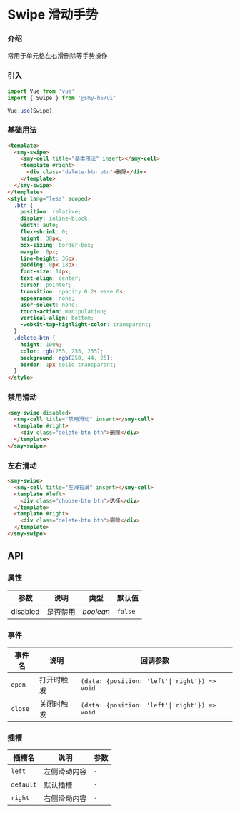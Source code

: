 # Swipe 滑动手势

### 介绍

常用于单元格左右滑删除等手势操作

### 引入

```js
import Vue from 'vue'
import { Swipe } from '@smy-h5/ui'

Vue.use(Swipe)
```

### 基础用法

```html
<template>
  <smy-swipe>
    <smy-cell title="基本用法" insert></smy-cell>
    <template #right>
      <div class="delete-btn btn">删除</div>
    </template>
  </smy-swipe>
</template>
<style lang="less" scoped>
  .btn {
    position: relative;
    display: inline-block;
    width: auto;
    flex-shrink: 0;
    height: 38px;
    box-sizing: border-box;
    margin: 0px;
    line-height: 36px;
    padding: 0px 18px;
    font-size: 14px;
    text-align: center;
    cursor: pointer;
    transition: opacity 0.2s ease 0s;
    appearance: none;
    user-select: none;
    touch-action: manipulation;
    vertical-align: bottom;
    -webkit-tap-highlight-color: transparent;
  }
  .delete-btn {
    height: 100%;
    color: rgb(255, 255, 255);
    background: rgb(250, 44, 25);
    border: 1px solid transparent;
  }
</style>
```

### 禁用滑动

```html
<smy-swipe disabled>
  <smy-cell title="禁用滑动" insert></smy-cell>
  <template #right>
    <div class="delete-btn btn">删除</div>
  </template>
</smy-swipe>
```

### 左右滑动

```html
<smy-swipe>
  <smy-cell title="左滑右滑" insert></smy-cell>
  <template #left>
    <div class="choose-btn btn">选择</div>
  </template>
  <template #right>
    <div class="delete-btn btn">删除</div>
  </template>
</smy-swipe>
```

## API

### 属性

| 参数     | 说明     | 类型      | 默认值  |
| -------- | -------- | --------- | ------- |
| disabled | 是否禁用 | _boolean_ | `false` |

### 事件

| 事件名  | 说明       | 回调参数                                      |
| ------- | ---------- | --------------------------------------------- |
| `open`  | 打开时触发 | `(data: {position: 'left'\|'right'}) => void` |
| `close` | 关闭时触发 | `(data: {position: 'left'\|'right'}) => void` |

### 插槽

| 插槽名    | 说明         | 参数 |
| --------- | ------------ | ---- |
| `left`    | 左侧滑动内容 | `-`  |
| `default` | 默认插槽     | `-`  |
| `right`   | 右侧滑动内容 | `-`  |
